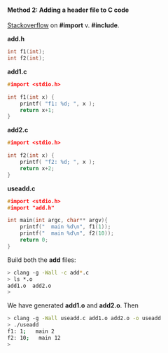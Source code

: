 #### Method 2:  Adding a header file to C code

[Stackoverflow](http://stackoverflow.com/questions/439662) on **#import** v. **#include**.  

**add.h**

```c
int f1(int);
int f2(int);

```

**add1.c**

```c
#import <stdio.h>

int f1(int x) {
    printf( "f1: %d; ", x );
    return x+1;
}

```

**add2.c**

```c
#import <stdio.h>

int f2(int x) {
    printf( "f2: %d; ", x );
    return x+2;
}

```

**useadd.c**

```c
#import <stdio.h>
#import "add.h"

int main(int argc, char** argv){
    printf("  main %d\n", f1(1));
    printf("  main %d\n", f2(10));
    return 0;
}

```
Build both the **add** files:

```bash
> clang -g -Wall -c add*.c
> ls *.o
add1.o	add2.o
>
```

We have generated **add1.o** and **add2.o**.  Then

```bash
> clang -g -Wall useadd.c add1.o add2.o -o useadd
> ./useadd
f1: 1;   main 2
f2: 10;   main 12
>
```
